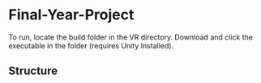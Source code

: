 # Final-Year-Project
 
To run, locate the build folder in the VR directory. Download and click the executable in the folder (requires Unity Installed).

## Structure

